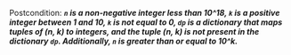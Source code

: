 Postcondition: ***`n` is a non-negative integer less than 10^18, `k` is a positive integer between 1 and 10, `k` is not equal to 0, `dp` is a dictionary that maps tuples of (n, k) to integers, and the tuple (n, k) is not present in the dictionary `dp`. Additionally, `n` is greater than or equal to 10^k.***